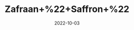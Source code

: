 ---
title: 'Zafraan+%22+Saffron+%22'
date: '2022-10-03' 
metatag: '' 
inventory: '0' 
draft: false 
# meta description 
shortDescripton: 'It+improves+mood+and+sexual+function%2c+as+well+as+reduced+PMS+symptoms+and+enhanced+weight+loss.+'
description: 'Herb'
longdescription: ''
featured: True
# product Price
price: '250.0'
# Product Short Description
shortDescription: 'It+improves+mood+and+sexual+function%2c+as+well+as+reduced+PMS+symptoms+and+enhanced+weight+loss.+'
productID: '73C5F618-5524-ED11-9968-005056B3A416'
type: 'products'
category: 'Herb' 
thumnailproduct: 'https://eraconnect.blob.core.windows.net/product-images/aminsaddiquidawakhana/73C5F618-5524-ED11-9968-005056B3A416.webp' 
images:
  - image: 'https://eraconnect.blob.core.windows.net/product-images/aminsaddiquidawakhana/73C5F618-5524-ED11-9968-005056B3A416.webp'  
Variants:
---